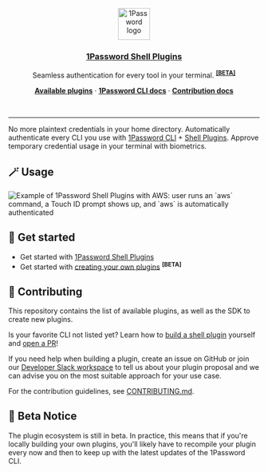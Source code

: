 <p align="center">
  <a href="https://1password.com">
    <img alt="1Password logo" src="https://user-images.githubusercontent.com/7430639/205342015-46801fd8-6701-482f-9da9-e21e7e39b3a1.svg" height="64">
    <h3 align="center">1Password Shell Plugins</h3>
  </a>
</p>

<p align="center">
  Seamless authentication for every tool in your terminal. <sup><b><a href="#-beta-notice">[BETA]</a></b></sup>
</p>

<p align="center">
  <a href="https://developer.1password.com/docs/cli/shell-plugins"><b>Available plugins</b></a> ·
  <a href="https://developer.1password.com/docs/cli/"><b>1Password CLI docs</b></a> ·
  <a href="https://developer.1password.com/docs/cli/shell-plugins/contribute"><b>Contribution docs</b></a>
</p>
<br/>

---

No more plaintext credentials in your home directory. Automatically authenticate every CLI you use with [1Password CLI](https://developer.1password.com/docs/cli/) + [Shell Plugins](https://developer.1password.com/docs/cli/shell-plugins/). Approve temporary credential usage in your terminal with biometrics.

## 🪄 Usage

 <picture>
   <source srcset="https://developer.1password.com/videos/aws.webp" type="image/webp" />
   <img src="https://user-images.githubusercontent.com/7430639/205337855-41604aca-0ddb-4eab-a5f0-fb9107e09d8d.gif" alt="Example of 1Password Shell Plugins with AWS: user runs an `aws` command, a Touch ID prompt shows up, and `aws` is automatically authenticated" style="max-width: 100%; display: inline-block;" />
</picture>

## 🚀 Get started

* Get started with [1Password Shell Plugins](https://developer.1password.com/docs/cli/shell-plugins)
* Get started with [creating your own plugins](https://developer.1password.com/docs/cli/shell-plugins/contribute) <sup><b>[BETA]</b></sup>

## 👫 Contributing

This repository contains the list of available plugins, as well as the SDK to create new plugins.

Is your favorite CLI not listed yet? Learn how to [build a shell plugin](https://developer.1password.com/docs/cli/shell-plugins/contribute) yourself and [open a PR](https://github.com/1Password/shell-plugins/pulls)!

If you need help when building a plugin, create an issue on GitHub or join our [Developer Slack workspace](https://join.slack.com/t/1password-devs/shared_invite/zt-1halo11ps-6o9pEv96xZ3LtX_VE0fJQA) to tell us about your plugin proposal and we can advise you on the most suitable approach for your use case.

For the contribution guidelines, see [CONTRIBUTING.md](CONTRIBUTING.md).

## 📣 Beta Notice

The plugin ecosystem is still in beta. In practice, this means that if you're locally building your own plugins, you'll likely have to recompile your plugin every now and then to keep up with the latest updates of the 1Password CLI.
